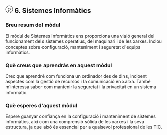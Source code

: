 ## ![logo](./logo.svg) 6. Sistemes Informàtics

### Breu resum del mòdul
El mòdul de Sistemes Informàtics ens proporciona una visió general del funcionament dels sistemes operatius, del maquinari i de les xarxes. Inclou conceptes sobre configuració, manteniment i seguretat d'equips informàtics.

### Què creus que aprendràs en aquest mòdul
Crec que aprendré com funciona un ordinador des de dins, incloent aspectes com la gestió de recursos i la comunicació en xarxa. També m’interessa saber com mantenir la seguretat i la privacitat en un sistema informàtic.

### Què esperes d’aquest mòdul
Espere guanyar confiança en la configuració i manteniment de sistemes informàtics, així com una comprensió sòlida de les xarxes i la seva estructura, ja que això és essencial per a qualsevol professional de les TIC.